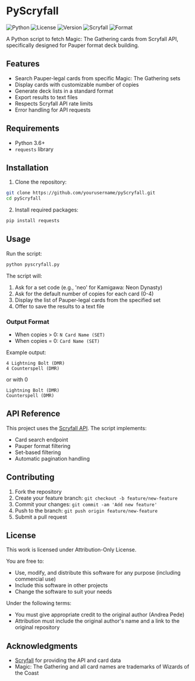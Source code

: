 # PyScryfall

![Python](https://img.shields.io/badge/python-3.6+-blue.svg)
![License](https://img.shields.io/badge/license-Attribution_Only-green.svg)
![Version](https://img.shields.io/badge/version-1.0.0-blue.svg)
![Scryfall](https://img.shields.io/badge/API-Scryfall-orange.svg)
![Format](https://img.shields.io/badge/format-Pauper-purple.svg)

A Python script to fetch Magic: The Gathering cards from Scryfall API, specifically designed for Pauper format deck building.

## Features

- Search Pauper-legal cards from specific Magic: The Gathering sets
- Display cards with customizable number of copies
- Generate deck lists in a standard format
- Export results to text files
- Respects Scryfall API rate limits
- Error handling for API requests

## Requirements

- Python 3.6+
- `requests` library

## Installation

1. Clone the repository:
```bash
git clone https://github.com/yourusername/pyScryfall.git
cd pyScryfall
```

2. Install required packages:
```bash
pip install requests
```

## Usage

Run the script:
```bash
python pyscryfall.py
```

The script will:
1. Ask for a set code (e.g., 'neo' for Kamigawa: Neon Dynasty)
2. Ask for the default number of copies for each card (0-4)
3. Display the list of Pauper-legal cards from the specified set
4. Offer to save the results to a text file

### Output Format

- When copies > 0: `N Card Name (SET)`
- When copies = 0: `Card Name (SET)`

Example output:
```
4 Lightning Bolt (DMR)
4 Counterspell (DMR)
```
or with 0
```
Lightning Bolt (DMR)
Counterspell (DMR)

```

## API Reference

This project uses the [Scryfall API](https://scryfall.com/docs/api). The script implements:
- Card search endpoint
- Pauper format filtering
- Set-based filtering
- Automatic pagination handling

## Contributing

1. Fork the repository
2. Create your feature branch: `git checkout -b feature/new-feature`
3. Commit your changes: `git commit -am 'Add new feature'`
4. Push to the branch: `git push origin feature/new-feature`
5. Submit a pull request

## License

This work is licensed under Attribution-Only License.

You are free to:
- Use, modify, and distribute this software for any purpose (including commercial use)
- Include this software in other projects
- Change the software to suit your needs

Under the following terms:
- You must give appropriate credit to the original author (Andrea Pede)
- Attribution must include the original author's name and a link to the original repository

## Acknowledgments

- [Scryfall](https://scryfall.com/) for providing the API and card data
- Magic: The Gathering and all card names are trademarks of Wizards of the Coast
